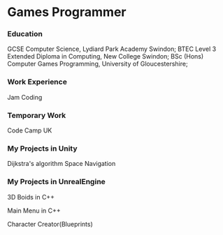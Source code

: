 # Games Programmer

### Education
GCSE Computer Science, Lydiard Park Academy Swindon;
BTEC Level 3 Extended Diploma in Computing, New College Swindon;
BSc (Hons) Computer Games Programming, University of Gloucestershire;

### Work Experience
Jam Coding

### Temporary Work
Code Camp UK

### My Projects in Unity
Dijkstra's algorithm Space Navigation


### My Projects in UnrealEngine
3D Boids in C++

Main Menu in C++

Character Creator(Blueprints)


